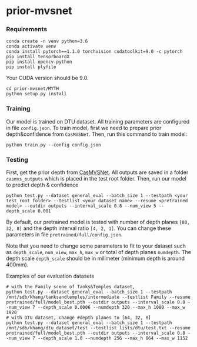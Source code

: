 # prior-mvsnet
### Requirements
    conda create -n venv python=3.6
    conda activate venv
    conda install pytorch==1.1.0 torchvision cudatoolkit=9.0 -c pytorch
    pip install tensorboardX
    pip install opencv-python
    pip install plyfile

Your CUDA version should be 9.0. 

    cd prior-mvsnet/MYTH
    python setup.py install

### Training
Our model is trained on DTU dataset. All training parameters are configured in file `config.json`.
To train model, first we need to prepare prior depth&confidence from `CasMVSNet`. Then, run this command to train model:

    python train.py --config config.json
    
### Testing
First, get the prior depth from [CasMVSNet](https://github.com/alibaba/cascade-stereo/tree/master/CasMVSNet).
All outputs are saved in a folder `casmvs_outputs` which is placed in the test root folder.
Then, run our model to predict depth & confidence

    python test.py --dataset general_eval --batch_size 1 --testpath <your test root folder> --testlist <your dataset name> --resume <pretrained model> --outdir outputs --interval_scale 0.8 --num_view 5 --depth_scale 0.001

By default, our pretrained model is tested with number of depth planes `[80, 32, 8]` and the depth interval ratio `[4, 2, 1]`. 
You can change these parameters in file `pretrained/full/config.json`. 

Note that you need to change some parameters to fit to your dataset such as `depth_scale`, `num_view`, `max_h`, `max_w` or total of depth planes `numdepth`.
The depth scale `depth_scale` should be in milimeter (minimum depth is around 400mm).

Examples of our evaluation datasets

    # with the Family scene of Tanks&Temples dataset,
    python test.py --dataset general_eval --batch_size 1 --testpath /mnt/sdb/khang/tanksandtemples/intermediate --testlist Family --resume pretrained/full/model_best.pth --outdir outputs --interval_scale 0.8 --num_view 7 --depth_scale 0.0006 --numdepth 320 --max_h 1080 --max_w 1920
    # with DTU dataset, change #depth planes to [64, 32, 8]
    python test.py --dataset general_eval --batch_size 1 --testpath /mnt/sdb/khang/dtu_dataset/test --testlist lists/dtu/test.txt --resume pretrained/full/model_best.pth --outdir outputs --interval_scale 0.8 --num_view 7 --depth_scale 1.0 --numdepth 256 --max_h 864 --max_w 1152

